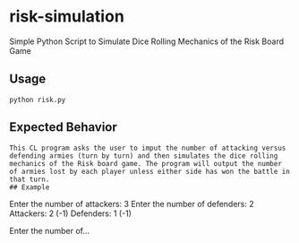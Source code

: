# risk-simulation
 Simple Python Script to Simulate Dice Rolling Mechanics of the Risk Board Game

## Usage
```
python risk.py
```

## Expected Behavior
```
This CL program asks the user to imput the number of attacking versus defending armies (turn by turn) and then simulates the dice rolling mechanics of the Risk board game. The program will output the number of armies lost by each player unless either side has won the battle in that turn.
## Example
```
Enter the number of attackers: 3
Enter the number of defenders: 2
Attackers: 2 (-1) Defenders: 1 (-1)

Enter the number of...
```
